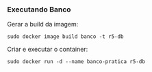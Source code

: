 ### Executando Banco

Gerar a build da imagem:
```
sudo docker image build banco -t r5-db
```
Criar e executar o container:
```
sudo docker run -d --name banco-pratica r5-db
```